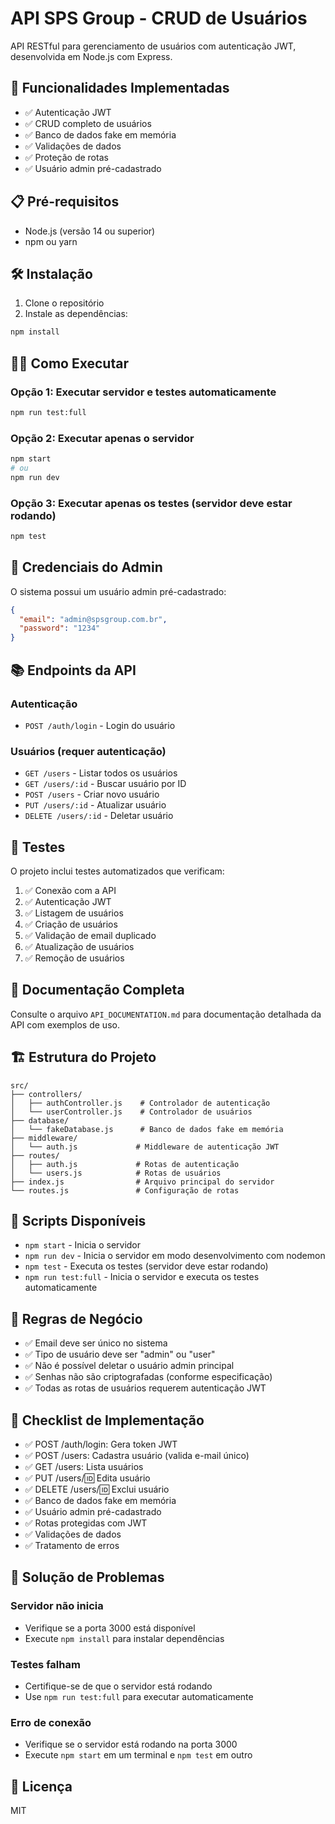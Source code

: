 # API SPS Group - CRUD de Usuários

API RESTful para gerenciamento de usuários com autenticação JWT, desenvolvida em Node.js com Express.

## 🚀 Funcionalidades Implementadas

- ✅ Autenticação JWT
- ✅ CRUD completo de usuários
- ✅ Banco de dados fake em memória
- ✅ Validações de dados
- ✅ Proteção de rotas
- ✅ Usuário admin pré-cadastrado

## 📋 Pré-requisitos

- Node.js (versão 14 ou superior)
- npm ou yarn

## 🛠️ Instalação

1. Clone o repositório
2. Instale as dependências:
```bash
npm install
```

## 🏃‍♂️ Como Executar

### Opção 1: Executar servidor e testes automaticamente
```bash
npm run test:full
```

### Opção 2: Executar apenas o servidor
```bash
npm start
# ou
npm run dev
```

### Opção 3: Executar apenas os testes (servidor deve estar rodando)
```bash
npm test
```

## 🔐 Credenciais do Admin

O sistema possui um usuário admin pré-cadastrado:

```json
{
  "email": "admin@spsgroup.com.br",
  "password": "1234"
}
```

## 📚 Endpoints da API

### Autenticação
- `POST /auth/login` - Login do usuário

### Usuários (requer autenticação)
- `GET /users` - Listar todos os usuários
- `GET /users/:id` - Buscar usuário por ID
- `POST /users` - Criar novo usuário
- `PUT /users/:id` - Atualizar usuário
- `DELETE /users/:id` - Deletar usuário

## 🧪 Testes

O projeto inclui testes automatizados que verificam:

1. ✅ Conexão com a API
2. ✅ Autenticação JWT
3. ✅ Listagem de usuários
4. ✅ Criação de usuários
5. ✅ Validação de email duplicado
6. ✅ Atualização de usuários
7. ✅ Remoção de usuários

## 📖 Documentação Completa

Consulte o arquivo `API_DOCUMENTATION.md` para documentação detalhada da API com exemplos de uso.

## 🏗️ Estrutura do Projeto

```
src/
├── controllers/
│   ├── authController.js    # Controlador de autenticação
│   └── userController.js    # Controlador de usuários
├── database/
│   └── fakeDatabase.js      # Banco de dados fake em memória
├── middleware/
│   └── auth.js             # Middleware de autenticação JWT
├── routes/
│   ├── auth.js             # Rotas de autenticação
│   └── users.js            # Rotas de usuários
├── index.js                # Arquivo principal do servidor
└── routes.js               # Configuração de rotas
```

## 🔧 Scripts Disponíveis

- `npm start` - Inicia o servidor
- `npm run dev` - Inicia o servidor em modo desenvolvimento com nodemon
- `npm test` - Executa os testes (servidor deve estar rodando)
- `npm run test:full` - Inicia o servidor e executa os testes automaticamente

## 📝 Regras de Negócio

- ✅ Email deve ser único no sistema
- ✅ Tipo de usuário deve ser "admin" ou "user"
- ✅ Não é possível deletar o usuário admin principal
- ✅ Senhas não são criptografadas (conforme especificação)
- ✅ Todas as rotas de usuários requerem autenticação JWT

## 🎯 Checklist de Implementação

- ✅ POST /auth/login: Gera token JWT
- ✅ POST /users: Cadastra usuário (valida e-mail único)
- ✅ GET /users: Lista usuários
- ✅ PUT /users/:id: Edita usuário
- ✅ DELETE /users/:id: Exclui usuário
- ✅ Banco de dados fake em memória
- ✅ Usuário admin pré-cadastrado
- ✅ Rotas protegidas com JWT
- ✅ Validações de dados
- ✅ Tratamento de erros

## 🚨 Solução de Problemas

### Servidor não inicia
- Verifique se a porta 3000 está disponível
- Execute `npm install` para instalar dependências

### Testes falham
- Certifique-se de que o servidor está rodando
- Use `npm run test:full` para executar automaticamente

### Erro de conexão
- Verifique se o servidor está rodando na porta 3000
- Execute `npm start` em um terminal e `npm test` em outro

## 📄 Licença

MIT